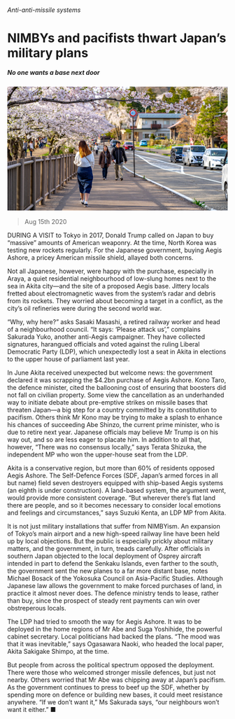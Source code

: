 ###### Anti-anti-missile systems

# NIMBYs and pacifists thwart Japan’s military plans 

##### No one wants a base next door 

![image](images/20200815_ASP002.jpg) 

> Aug 15th 2020 

DURING A VISIT to Tokyo in 2017, Donald Trump called on Japan to buy “massive” amounts of American weaponry. At the time, North Korea was testing new rockets regularly. For the Japanese government, buying Aegis Ashore, a pricey American missile shield, allayed both concerns.

Not all Japanese, however, were happy with the purchase, especially in Araya, a quiet residential neighbourhood of low-slung homes next to the sea in Akita city—and the site of a proposed Aegis base. Jittery locals fretted about electromagnetic waves from the system’s radar and debris from its rockets. They worried about becoming a target in a conflict, as the city’s oil refineries were during the second world war.


“Why, why here?” asks Sasaki Masashi, a retired railway worker and head of a neighbourhood council. “It says: ‘Please attack us’,” complains Sakurada Yuko, another anti-Aegis campaigner. They have collected signatures, harangued officials and voted against the ruling Liberal Democratic Party (LDP), which unexpectedly lost a seat in Akita in elections to the upper house of parliament last year.

In June Akita received unexpected but welcome news: the government declared it was scrapping the $4.2bn purchase of Aegis Ashore. Kono Taro, the defence minister, cited the ballooning cost of ensuring that boosters did not fall on civilian property. Some view the cancellation as an underhanded way to initiate debate about pre-emptive strikes on missile bases that threaten Japan—a big step for a country committed by its constitution to pacifism. Others think Mr Kono may be trying to make a splash to enhance his chances of succeeding Abe Shinzo, the current prime minister, who is due to retire next year. Japanese officials may believe Mr Trump is on his way out, and so are less eager to placate him. In addition to all that, however, “There was no consensus locally,” says Terata Shizuka, the independent MP who won the upper-house seat from the LDP.

Akita is a conservative region, but more than 60% of residents opposed Aegis Ashore. The Self-Defence Forces (SDF, Japan’s armed forces in all but name) field seven destroyers equipped with ship-based Aegis systems (an eighth is under construction). A land-based system, the argument went, would provide more consistent coverage. “But wherever there’s flat land there are people, and so it becomes necessary to consider local emotions and feelings and circumstances,” says Suzuki Kenta, an LDP MP from Akita.

It is not just military installations that suffer from NIMBYism. An expansion of Tokyo’s main airport and a new high-speed railway line have been held up by local objections. But the public is especially prickly about military matters, and the government, in turn, treads carefully. After officials in southern Japan objected to the local deployment of Osprey aircraft intended in part to defend the Senkaku Islands, even farther to the south, the government sent the new planes to a far more distant base, notes Michael Bosack of the Yokosuka Council on Asia-Pacific Studies. Although Japanese law allows the government to make forced purchases of land, in practice it almost never does. The defence ministry tends to lease, rather than buy, since the prospect of steady rent payments can win over obstreperous locals.

The LDP had tried to smooth the way for Aegis Ashore. It was to be deployed in the home regions of Mr Abe and Suga Yoshihide, the powerful cabinet secretary. Local politicians had backed the plans. “The mood was that it was inevitable,” says Ogasawara Naoki, who headed the local paper, Akita Sakigake Shimpo, at the time.

But people from across the political spectrum opposed the deployment. There were those who welcomed stronger missile defences, but just not nearby. Others worried that Mr Abe was chipping away at Japan’s pacifism. As the government continues to press to beef up the SDF, whether by spending more on defence or building new bases, it could meet resistance anywhere. “If we don’t want it,” Ms Sakurada says, “our neighbours won’t want it either.” ■

